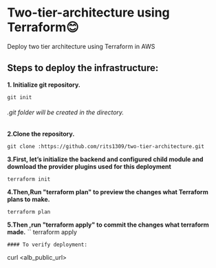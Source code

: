 # Two-tier-architecture using Terraform😊
Deploy two tier architecture using Terraform in AWS
## Steps to deploy the infrastructure:
**1. Initialize git repository.**
```
git init
```
###### .git folder will be created in the directory.
**2.Clone the repository.**
```
git clone :https://github.com/rits1309/two-tier-architecture.git
```
**3.First, let’s initialize the backend and configured child module and download the provider plugins used for this deployment**
```
terraform init
```
**4.Then,Run "terraform plan" to preview the changes what Terraform plans to make.**
```
terraform plan
```
**5.Then ,run "terraform apply" to commit the changes what terraform made.**
``
terraform apply
```
#### To verify deployment:

```
curl <alb_public_url>
```


